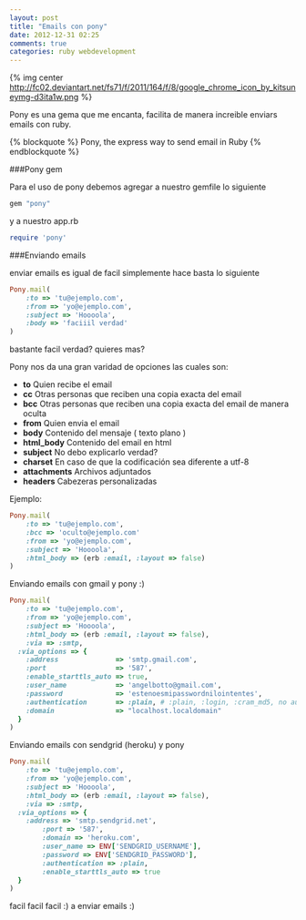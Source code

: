 ```yaml
---
layout: post
title: "Emails con pony"
date: 2012-12-31 02:25
comments: true
categories: ruby webdevelopment
---
```


{% img center http://fc02.deviantart.net/fs71/f/2011/164/f/8/google_chrome_icon_by_kitsuneymg-d3ita1w.png %}

Pony es una gema que me encanta, facilita de manera increible enviars emails con ruby.

{% blockquote %}
Pony, the express way to send email in Ruby
{% endblockquote %}

###Pony gem

Para el uso de pony debemos agregar a nuestro gemfile lo siguiente

``` ruby Gemfile
gem "pony"
```

y a nuestro app.rb

``` ruby app.rb
require 'pony'
``` 

###Enviando emails

enviar emails es igual de facil simplemente hace basta lo siguiente

``` ruby app.rb 
Pony.mail(
	:to => 'tu@ejemplo.com', 
	:from => 'yo@ejemplo.com', 
	:subject => 'Hoooola', 
	:body => 'faciiil verdad'
)
``` 

bastante facil verdad? quieres mas?


<!--more-->

Pony nos da una gran varidad de opciones las cuales son:

*  **to** Quien recibe el email
*  **cc** Otras personas que reciben una copia exacta del email
*  **bcc** Otras personas que reciben una copia exacta del email de manera oculta
*  **from** Quien envia el email
*  **body** Contenido del mensaje ( texto plano )
*  **html_body** Contenido del email en html
*  **subject** No debo explicarlo verdad?
*  **charset** En caso de que la codificación sea diferente a utf-8
*  **attachments** Archivos adjuntados
*  **headers** Cabezeras personalizadas

Ejemplo:

``` ruby app.rb 
Pony.mail(
	:to => 'tu@ejemplo.com', 
	:bcc => 'oculto@ejemplo.com'
	:from => 'yo@ejemplo.com', 
	:subject => 'Hoooola', 
	:html_body => (erb :email, :layout => false)
)
``` 

Enviando emails con gmail y pony :)

``` ruby app.rb 
Pony.mail(
	:to => 'tu@ejemplo.com', 
	:from => 'yo@ejemplo.com', 
	:subject => 'Hoooola', 
	:html_body => (erb :email, :layout => false),
	:via => :smtp,
  :via_options => {
    :address              => 'smtp.gmail.com',
    :port                 => '587',
    :enable_starttls_auto => true,
    :user_name            => 'angelbotto@gmail.com',
    :password             => 'estenoesmipasswordnilointentes',
    :authentication       => :plain, # :plain, :login, :cram_md5, no auth by default
    :domain               => "localhost.localdomain" 
  }
)
``` 

Enviando emails con sendgrid (heroku) y pony


``` ruby app.rb 
Pony.mail(
	:to => 'tu@ejemplo.com', 
	:from => 'yo@ejemplo.com', 
	:subject => 'Hoooola', 
	:html_body => (erb :email, :layout => false),
	:via => :smtp,
  :via_options => {
    :address => 'smtp.sendgrid.net',
		:port => '587',
		:domain => 'heroku.com',
		:user_name => ENV['SENDGRID_USERNAME'],
		:password => ENV['SENDGRID_PASSWORD'],
		:authentication => :plain,
		:enable_starttls_auto => true
  }
)
``` 

facil facil facil :) a enviar emails :)